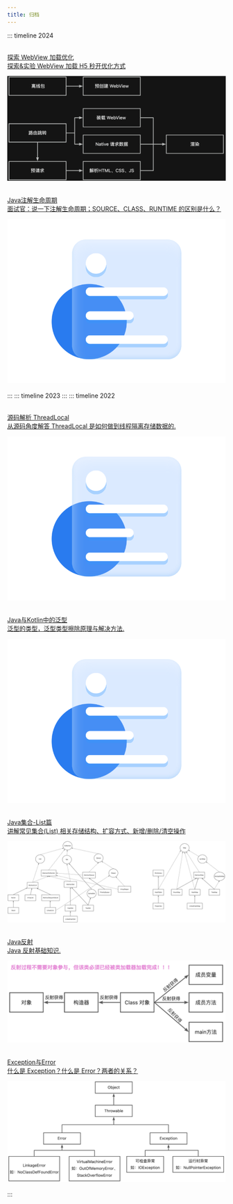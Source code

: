 ```yaml
---
title: 归档
---
```

::: timeline 2024
<br>
<br>
<div class="linkcard">
  <a href="./KnowledgeRepo//Android/WebView加载优化">
    <p class="description">探索 WebView 加载优化<br><span> 探索&实验 WebView 加载 H5 秒开优化方式 </span></p>
    <div class="logo">
        <img alt="Logo" src="/KnowledgeRepo/Android/img/h5加载优化/固定功能页2.jpg" />
    </div>
  </a>
</div><br>
<div class="linkcard">
  <a href="./KnowledgeRepo/Java/注解">
    <p class="description">Java注解生命周期<br><span> 面试官：说一下注解生命周期；SOURCE、CLASS、RUNTIME 的区别是什么？ </span></p>
    <div class="logo">
        <img alt="Logo" src="/img/article_def_logo.png" />
    </div>
  </a>
</div><br>
:::
::: timeline 2023
:::
::: timeline 2022
<br>
<br>
<div class="linkcard">
  <a href="./KnowledgeRepo/Java/源码解析ThreadLocal">
    <p class="description">源码解析 ThreadLocal<br><span> 从源码角度解答 ThreadLocal 是如何做到线程隔离存储数据的.</span></p>
    <div class="logo">
        <img alt="Logo" src="/img/article_def_logo.png" />
    </div>
  </a>
</div><br>
<div class="linkcard">
  <a href="./KnowledgeRepo/Java/泛型">
    <p class="description">Java与Kotlin中的泛型<br><span>  泛型的类型，泛型类型擦除原理与解决方法.</span></p>
    <div class="logo">
        <img alt="Logo" src="/img/article_def_logo.png" />
    </div>
  </a>
</div><br>
<div class="linkcard">
  <a href="./KnowledgeRepo/Java/Java集合_List">
    <p class="description">Java集合-List篇<br><span> 讲解常见集合(List) 相关存储结构、扩容方式、新增/删除/清空操作 </span></p>
    <div class="logo">
        <img alt="Logo" src="/KnowledgeRepo/Java/img/Java集合/List_Set_Map关系图.jpg" />
    </div>
  </a>
</div><br>
<div class="linkcard">
  <a href="./KnowledgeRepo/Java/Java反射">
    <p class="description">Java反射<br><span> Java 反射基础知识.</span></p>
    <div class="logo">
        <img alt="Logo" src="/KnowledgeRepo/Java/img/Java 反射/Java反射过程.jpg" />
    </div>
  </a>
</div><br>
<div class="linkcard">
  <a href="./KnowledgeRepo/Java/Exception_Error">
    <p class="description">Exception与Error<br><span> 什么是 Exception？什么是 Error？两者的关系？</span></p>
    <div class="logo">
        <img alt="Logo" src="/KnowledgeRepo/Java/img/Exception_Error/exception与error类关系图.jpg" />
    </div>
  </a>
</div><br>
:::